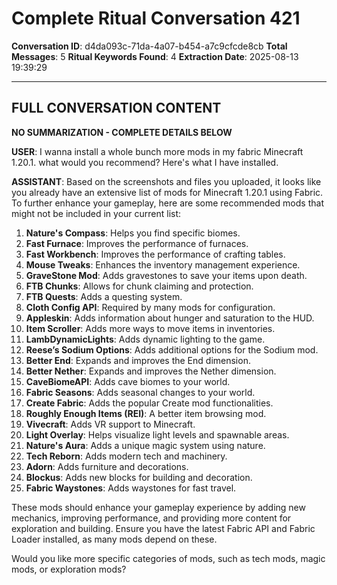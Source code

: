 # Complete Ritual Conversation 421

**Conversation ID**: d4da093c-71da-4a07-b454-a7c9cfcde8cb
**Total Messages**: 5
**Ritual Keywords Found**: 4
**Extraction Date**: 2025-08-13 19:39:29

---

## FULL CONVERSATION CONTENT

**NO SUMMARIZATION - COMPLETE DETAILS BELOW**

**USER**: I wanna install a whole bunch more mods in my fabric Minecraft 1.20.1. what would you recommend? Here's what I have installed.

**ASSISTANT**: Based on the screenshots and files you uploaded, it looks like you already have an extensive list of mods for Minecraft 1.20.1 using Fabric. To further enhance your gameplay, here are some recommended mods that might not be included in your current list:

1. **Nature's Compass**: Helps you find specific biomes.
2. **Fast Furnace**: Improves the performance of furnaces.
3. **Fast Workbench**: Improves the performance of crafting tables.
4. **Mouse Tweaks**: Enhances the inventory management experience.
5. **GraveStone Mod**: Adds gravestones to save your items upon death.
6. **FTB Chunks**: Allows for chunk claiming and protection.
7. **FTB Quests**: Adds a questing system.
8. **Cloth Config API**: Required by many mods for configuration.
9. **Appleskin**: Adds information about hunger and saturation to the HUD.
10. **Item Scroller**: Adds more ways to move items in inventories.
11. **LambDynamicLights**: Adds dynamic lighting to the game.
12. **Reese’s Sodium Options**: Adds additional options for the Sodium mod.
13. **Better End**: Expands and improves the End dimension.
14. **Better Nether**: Expands and improves the Nether dimension.
15. **CaveBiomeAPI**: Adds cave biomes to your world.
16. **Fabric Seasons**: Adds seasonal changes to your world.
17. **Create Fabric**: Adds the popular Create mod functionalities.
18. **Roughly Enough Items (REI)**: A better item browsing mod.
19. **Vivecraft**: Adds VR support to Minecraft.
20. **Light Overlay**: Helps visualize light levels and spawnable areas.
21. **Nature's Aura**: Adds a unique magic system using nature.
22. **Tech Reborn**: Adds modern tech and machinery.
23. **Adorn**: Adds furniture and decorations.
24. **Blockus**: Adds new blocks for building and decoration.
25. **Fabric Waystones**: Adds waystones for fast travel.

These mods should enhance your gameplay experience by adding new mechanics, improving performance, and providing more content for exploration and building. Ensure you have the latest Fabric API and Fabric Loader installed, as many mods depend on these.

Would you like more specific categories of mods, such as tech mods, magic mods, or exploration mods?